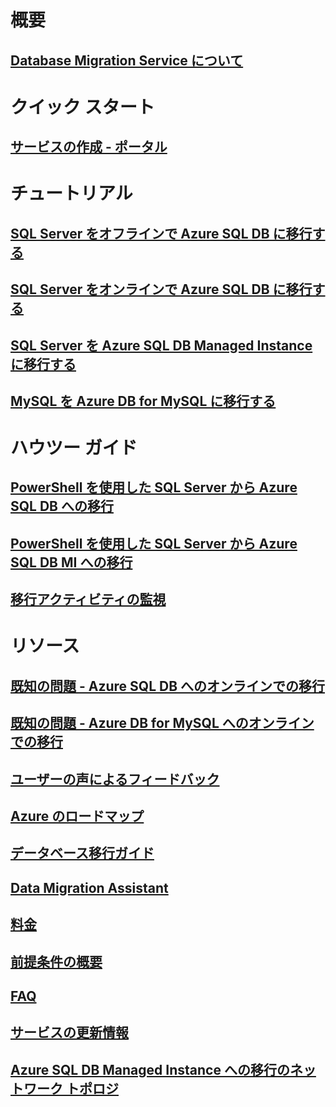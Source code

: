 # 概要
## [Database Migration Service について](dms-overview.md)

# クイック スタート
## [サービスの作成 - ポータル](quickstart-create-data-migration-service-portal.md)

# チュートリアル
## [SQL Server をオフラインで Azure SQL DB に移行する](tutorial-sql-server-to-azure-sql.md)
## [SQL Server をオンラインで Azure SQL DB に移行する](tutorial-sql-server-azure-sql-online.md)
## [SQL Server を Azure SQL DB Managed Instance に移行する](tutorial-sql-server-to-managed-instance.md)
## [MySQL を Azure DB for MySQL に移行する](tutorial-mysql-azure-mysql-online.md)

# ハウツー ガイド
## [PowerShell を使用した SQL Server から Azure SQL DB への移行](howto-sql-server-to-azure-sql-powershell.md)
## [PowerShell を使用した SQL Server から Azure SQL DB MI への移行](howto-sql-server-to-azure-sql-mi-powershell.md)
## [移行アクティビティの監視](how-to-monitor-migration-activity.md)

# リソース
## [既知の問題 - Azure SQL DB へのオンラインでの移行](known-issues-azure-sql-online.md)
## [既知の問題 - Azure DB for MySQL へのオンラインでの移行](known-issues-azure-mysql-online.md)
## [ユーザーの声によるフィードバック](https://feedback.azure.com/forums/906100-azure-database-migration-service)
## [Azure のロードマップ](https://azure.microsoft.com/roadmap/)
## [データベース移行ガイド](https://aka.ms/datamigration)
## [Data Migration Assistant](https://aka.ms/dma)
## [料金](https://aka.ms/dms-pricing)
## [前提条件の概要](pre-reqs.md)
## [FAQ](faq.md)
## [サービスの更新情報](https://azure.microsoft.com/updates/?product=database-migration)
## [Azure SQL DB Managed Instance への移行のネットワーク トポロジ](resource-network-topologies.md)
